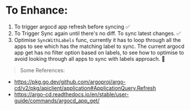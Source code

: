 # To Enhance:

1. To trigger argocd app refresh before syncing ✅
2. To Trigger Sync again until there's no diff. To sync latest changes. ✅
3. Optimise `SyncWithLabels` func, currently it has to loop through all the apps to see which has the matching label to sync. 
The current argocd app get has no filter option based on labels, to see how to optimise to avoid looking through all apps to sync with labels approach. 🚨

> Some References:
- https://pkg.go.dev/github.com/argoproj/argo-cd/v2/pkg/apiclient/application#ApplicationQuery.Refresh
- https://argo-cd.readthedocs.io/en/stable/user-guide/commands/argocd_app_get/